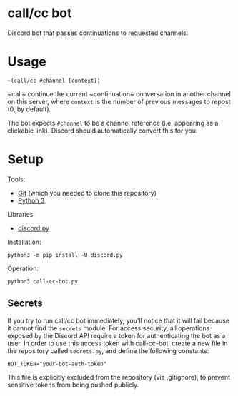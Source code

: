 # call/cc bot
Discord bot that passes continuations to requested channels.

# Usage

    ~(call/cc #channel [context])

~call~ continue the current ~continuation~ conversation in another channel on
this server, where `context` is the number of previous messages to repost
(0, by default).

The bot expects `#channel` to be a channel reference (i.e. appearing as a
clickable link). Discord should automatically convert this for you.

# Setup

Tools:

* [Git](https://git-scm.com/) (which you needed to clone this repository)
* [Python 3](https://www.python.org/)

Libraries:

* [discord.py](https://github.com/Rapptz/discord.py)

Installation:

    python3 -m pip install -U discord.py

Operation:

    python3 call-cc-bot.py

## Secrets

If you try to run call/cc bot immediately, you'll notice that it will fail
because it cannot find the `secrets` module. For access security, all operations
exposed by the Discord API require a token for authenticating the bot as a user.
In order to use this access token with call-cc-bot, create a new file in the
repository called `secrets.py`, and define the following constants:

    BOT_TOKEN="your-bot-auth-token"

This file is explicitly excluded from the repository (via .gitignore), to
prevent sensitive tokens from being pushed publicly.
